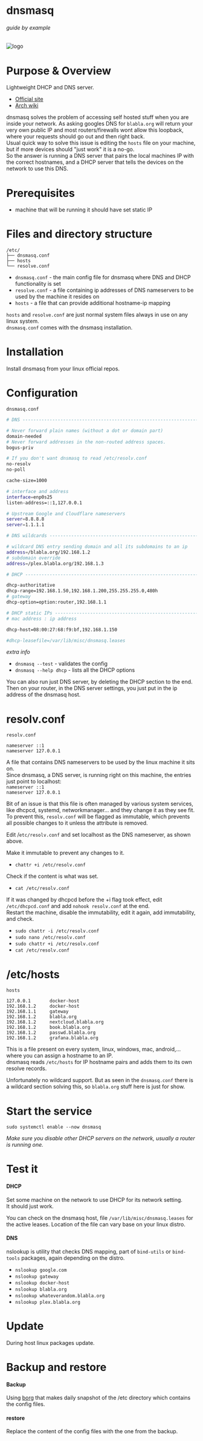 # dnsmasq

###### guide by example

![logo](https://i.imgur.com/SOa4kRd.png)

# Purpose & Overview

Lightweight DHCP and DNS server.

* [Official site](http://www.thekelleys.org.uk/dnsmasq/doc.html)
* [Arch wiki](https://wiki.archlinux.org/index.php/dnsmasq)

dnsmasq solves the problem of accessing self hosted stuff when you are inside
your network. As asking googles DNS for `blabla.org` will return your
very own public IP and most routers/firewalls wont allow this loopback,
where your requests should go out and then right back.</br>
Usual quick way to solve this issue is editing the `hosts` file on your machine,
but if more devices should "just work" it is a no-go.</br>
So the answer is running a DNS server that pairs the local machines IP with 
the correct hostnames, and a DHCP server that tells the devices on the network
to use this DNS.

# Prerequisites

* machine that will be running it should have set static IP

# Files and directory structure

```
/etc/
├── dnsmasq.conf
├── hosts
└── resolve.conf
```              

* `dnsmasq.conf` - the main config file for dnsmasq where DNS and DHCP functionality is set
* `resolve.conf` - a file containing ip addresses of DNS nameservers to be used
   by the machine it resides on
* `hosts` - a file that can provide additional hostname-ip mapping

`hosts` and `resolve.conf` are just normal system files always in use on any linux
system.</br>
`dnsmasq.conf` comes with the dnsmasq installation.

# Installation

Install dnsmasq from your linux official repos.

# Configuration

`dnsmasq.conf`

```bash
# DNS --------------------------------------------------------------------------

# Never forward plain names (without a dot or domain part)
domain-needed
# Never forward addresses in the non-routed address spaces.
bogus-priv

# If you don't want dnsmasq to read /etc/resolv.conf
no-resolv
no-poll

cache-size=1000

# interface and address
interface=enp0s25
listen-address=::1,127.0.0.1

# Upstream Google and Cloudflare nameservers
server=8.8.8.8
server=1.1.1.1

# DNS wildcards ----------------------------------------------------------------

# wildcard DNS entry sending domain and all its subdomains to an ip
address=/blabla.org/192.168.1.2
# subdomain override
address=/plex.blabla.org/192.168.1.3

# DHCP -------------------------------------------------------------------------

dhcp-authoritative
dhcp-range=192.168.1.50,192.168.1.200,255.255.255.0,480h
# gateway
dhcp-option=option:router,192.168.1.1

# DHCP static IPs --------------------------------------------------------------
# mac address : ip address

dhcp-host=08:00:27:68:f9:bf,192.168.1.150

#dhcp-leasefile=/var/lib/misc/dnsmasq.leases
```

*extra info*

* `dnsmasq --test` - validates the config
* `dnsmasq --help dhcp` - lists all the DHCP options

You can also run just DNS server, by deleting the DHCP section to the end.</br>
Then on your router, in the DNS server settings, you just put in the ip address
of the dnsmasq host.

# resolv.conf

`resolv.conf`
```
nameserver ::1
nameserver 127.0.0.1
```

A file that contains DNS nameservers to be used by the linux machine it sits on.</br>
Since dnsmasq, a DNS server, is running right on this machine,
the entries just point to localhost:</br> 
    `nameserver ::1`</br>
    `nameserver 127.0.0.1`

Bit of an issue is that this file is often managed by various system services,
like dhcpcd, systemd, networkmanager... and they change it as they see fit.</br>
To prevent this, `resolv.conf` will be flagged as immutable,
which prevents all possible changes to it unless the attribute is removed.

Edit /`etc/resolv.conf` and set localhost as the DNS nameserver, as shown above.

Make it immutable to prevent any changes to it.

* `chattr +i /etc/resolv.conf`

Check if the content is what was set.

* `cat /etc/resolv.conf`

If it was changed by dhcpcd before the +i flag took effect, edit `/etc/dhcpcd.conf`
and add `nohook resolv.conf` at the end.</br>
Restart the machine, disable the immutability, edit it again,
add immutability, and check.

* `sudo chattr -i /etc/resolv.conf`
* `sudo nano /etc/resolv.conf`
* `sudo chattr +i /etc/resolv.conf`
* `cat /etc/resolv.conf`

# /etc/hosts

`hosts`
```
127.0.0.1       docker-host
192.168.1.2     docker-host 
192.168.1.1     gateway
192.168.1.2     blabla.org
192.168.1.2     nextcloud.blabla.org
192.168.1.2     book.blabla.org
192.168.1.2     passwd.blabla.org
192.168.1.2     grafana.blabla.org
```

This is a file present on every system, linux, windows, mac, android,... 
where you can assign a hostname to an IP.</br>
dnsmasq reads `/etc/hosts` for IP hostname pairs and adds them to its own
resolve records.

Unfortunately no wildcard support.
But as seen in the `dnsmasq.conf` there is a wildcard section solving this,
so `blabla.org` stuff here is just for show. 


# Start the service

`sudo systemctl enable --now dnsmasq`

*Make sure you disable other DHCP servers on the network,
usually a router is running one.*

# Test it

#### DHCP

Set some machine on the network to use DHCP for its network setting.</br>
It should just work. 

You can check on the dnsmasq host, file `/var/lib/misc/dnsmasq.leases`
for the active leases. Location of the file can vary base on your linux distro.

#### DNS

nslookup is utility that checks DNS mapping,
part of `bind-utils` or `bind-tools` packages, again depending on the distro.

* `nslookup google.com`
* `nslookup gateway`
* `nslookup docker-host`
* `nslookup blabla.org`
* `nslookup whateverandom.blabla.org`
* `nslookup plex.blabla.org`

# Update

During host linux packages update.

# Backup and restore

#### Backup

Using [borg](https://github.com/DoTheEvo/selfhosted-apps-docker/tree/master/borg_backup)
that makes daily snapshot of the /etc directory which contains the config files.

#### restore

Replace the content of the config files with the one from the backup.
